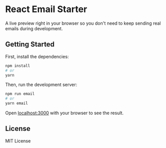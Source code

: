 # React Email Starter

A live preview right in your browser so you don't need to keep sending real emails during development.

## Getting Started

First, install the dependencies:

```sh
npm install
# or
yarn
```

Then, run the development server:

```sh
npm run email
# or
yarn email
```

Open [localhost:3000](http://localhost:3000) with your browser to see the result.

## License

MIT License
